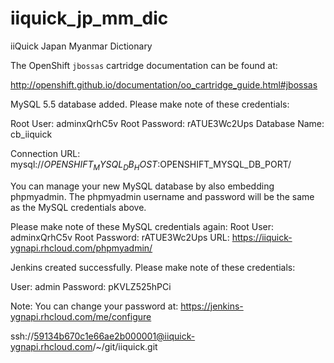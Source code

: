 # iiquick_jp_mm_dic
iiQuick Japan Myanmar Dictionary

The OpenShift `jbossas` cartridge documentation can be found at:

http://openshift.github.io/documentation/oo_cartridge_guide.html#jbossas

MySQL 5.5 database added.  Please make note of these credentials:

   Root User: adminxQrhC5v
   Root Password: rATUE3Wc2Ups
   Database Name: cb_iiquick

Connection URL: mysql://$OPENSHIFT_MYSQL_DB_HOST:$OPENSHIFT_MYSQL_DB_PORT/

You can manage your new MySQL database by also embedding phpmyadmin.
The phpmyadmin username and password will be the same as the MySQL credentials above.

Please make note of these MySQL credentials again:
  Root User: adminxQrhC5v
  Root Password: rATUE3Wc2Ups
URL: https://iiquick-ygnapi.rhcloud.com/phpmyadmin/

Jenkins created successfully.  Please make note of these credentials:

   User: admin
   Password: pKVLZ525hPCi

Note:  You can change your password at: https://jenkins-ygnapi.rhcloud.com/me/configure

ssh://59134b670c1e66ae2b000001@iiquick-ygnapi.rhcloud.com/~/git/iiquick.git
